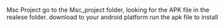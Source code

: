 Msc Project 
go to the Msc_project folder, looking for the APK file in the realese folder. 
download to your android platform 
run the apk file to install
